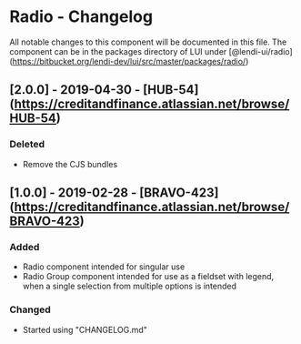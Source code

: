 # Radio - Changelog
All notable changes to this component will be documented in this file.
The component can be in the packages directory of LUI under [@lendi-ui/radio] (https://bitbucket.org/lendi-dev/lui/src/master/packages/radio/)

## [2.0.0] - 2019-04-30 - [HUB-54] (https://creditandfinance.atlassian.net/browse/HUB-54)
 
### Deleted
- Remove the CJS bundles

## [1.0.0] - 2019-02-28 - [BRAVO-423] (https://creditandfinance.atlassian.net/browse/BRAVO-423)

### Added
- Radio component intended for singular use
- Radio Group component intended for use as a fieldset with legend, when a single selection from multiple options is intended

### Changed
- Started using "CHANGELOG.md"
